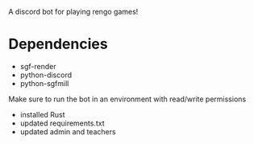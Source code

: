 A discord bot for playing rengo games!

# Dependencies
- sgf-render
- python-discord
- python-sgfmill

Make sure to run the bot in an environment with read/write permissions


* installed Rust
* updated requirements.txt
* updated admin and teachers